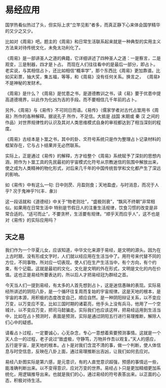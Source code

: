 # 易经应用

国学热看似热过了头，但实际上求“立竿见影”者多，而真正静下心来体会国学精华的又少之又少。

比如对《周易》吧。题主的《周易》和日常生活联系起来就是一种典型的实用主义方法来对待传统文化，未免太功利化了。

《周易》是一部讲圣人之道的典籍，它详细讲述了四种圣人之道：一是察言，二是观变，三是制器，四才是卜占。 而现在人们往往看中的是最后一部分，即占卜。 老实说，与其相信占卜，还比如相信“概率学”，那个东西比《周易》更加靠谱。比如买彩票，抽大奖，集五福，等等，和《周易》没有任何关系。换言之， 《周易》不是神秘的发财术。

《周易》是什么？《周易》是忧患之书，是道德教训之书，读《易》要于优患中提高道德境界，以此作为化凶为吉的手段。而不要相信几千年前的占卜。

另外，《周易》与《易传》不可同日而语。《易传》（儒家学者对古代占筮用书《周易》所作的各种解释。据说孔子 所作，不足信。大抵是 战国 末期或 秦 汉 之间的作品）对世界规律性的认识及其对人类思维模式自身的审视都达到了相当深刻的程度。

《周易》古经本是卜筮之书，其中的卦、爻符号系统只是作为整理占卜记录材料的框架存在，它与占卜结果并无必然联系。

实际上，正是通过《易传》的解释，方才给整个《周易》系统赋予了深刻的思想内涵，把作为卜筮工具的先民最初的宇宙模式化符号从宗教迷信的氛围中解放出来，使之成为人类精神的物化形式，对后来几千年的中国传统哲学和文化都产生了深远的影响。

如《易传》中有这么一句: 日中则昃、月盈则食；天地盈虚，与时消息，而况于人乎? 况于鬼神乎?(《丰．彖》)

这一段话就和《道德经》中关于“物老则壮”，“盛极则衰”，“飘风不终朝”非常相似。如果用在日常生活中 特别是节假日人的注重生活规律，饮食习惯的改变是非常合适的。“适可而止”，不要贪杯，生活要有规律。“顺乎天而应乎人”，这不也是对《易传》的实际应用吗？

## 天之易

我们作为一个华夏儿女，应该知道，中华文化来源于易经，是文明的源头。因为在上古时期，没有形成文字时，人们就以经应用在生活当中了。用符号来代替不同的方位，不同事物，所对应一切表现。使人们在生产生活当中，有个方向，有个约束，有个记载。这就是最初的文化，文化是文明的外在形式，文明是文化的内在价值。这也正是易经所要表达的，所以后人才把易经冠为群经之首。

今天当人们一提到易经，有太多的人首先想到占卜，这是迷信愚昧的表现。实际易经所讲述的阴阳八卦，是一个循环往复周而复始的宇宙规律。这是天地的根本，是宇宙的本源，用积极的态度改变自己，顺应自然。是一种阴阳辩证关系，以不变应万变，以万变应不变。比如三国时期的诸葛亮，他手头上没有兵马，他用了一个空城计。以不变应万变，把司马懿骗走。实际我们也应该这样，把易经运用到生活当中，比如在占卜预测时，表面是预测，实际是通过阴阳五行进行易理推断，解除人们心中的疑惑。

请看占卜过程，一定要诚心，心无杂念，专心一意想着索要预测事情。这就是一个天人合一的过程，老子说过“致虚极，守静笃，万物并作吾以观复。”天人的感应，五行是宇宙，是天地的根本。占卜是对我们含混不清的事，做一个判断，使人体信息与时空信息，反映在八卦上面，通过易理推断出吉凶，让我们如何去应对。

易经八卦图实际是第六感，是元意识，有的人直觉意识超强，预感的事情远一些，能准确判断出来。以不变得意识，应对万变的世界。易经占卜只是更加精细更加系统化，用逻辑推导出来。也就是我们的心，通过易经的符号表答出来。以正面的心态，积极对待生活。




